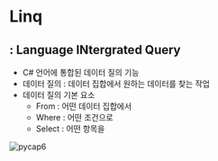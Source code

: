 # Linq

## : Language INtergrated Query

- C# 언어에 통합된 데이터 질의 기능
- 데이터 질의 : 데이터 집합에서 원하는 데이터를 찾는 작업
- 데이터 질의 기본 요소
    - From : 어떤 데이터 집합에서
    - Where : 어떤 조건으로
    - Select : 어떤 항목을

![pycap6](https://user-images.githubusercontent.com/55019081/169187499-eb61ed42-ee11-4bef-9f09-75be2ed1136d.GIF)
